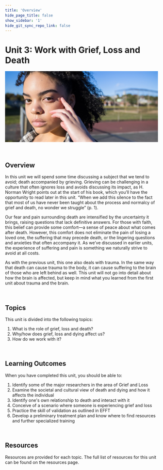 ```yaml
---
title: 'Overview'
hide_page_title: false
show_sidebar: '1'
hide_git_sync_repo_link: false
---
```

# Unit 3: Work with Grief, Loss and Death

![alttext](u3overview.jpg "girl with tear")

&nbsp;

## Overview

In this unit we will spend some time discussing a subject that we tend to avoid; death accompanied by grieving. Grieving can be challenging in a culture that often ignores loss and avoids discussing its impact, as H. Norman Wright points out at the start of his book, which you’ll have the opportunity to read later in this unit. “When we add this silence to the fact that most of us have never been taught about the process and normalcy of grief and death, no wonder we struggle” (p. 1).

Our fear and pain surrounding death are intensified by the uncertainty it brings, raising questions that lack definitive answers. For those with faith, this belief can provide some comfort—a sense of peace about what comes after death. However, this comfort does not eliminate the pain of losing a loved one, the suffering that may precede death, or the lingering questions and anxieties that often accompany it. As we’ve discussed in earlier units, the experience of suffering and pain is something we naturally strive to avoid at all costs.

As with the previous unit, this one also deals with trauma. In the same way that death can cause trauma to the body, it can cause suffering to the brain of those who are left behind as well. This unit will not go into detail about how the brain is affected, but keep in mind what you learned from the first unit about trauma and the brain.

&nbsp;

## Topics

This unit is divided into the following topics:

1. What is the role of grief, loss and death?
2. Why/how does grief, loss and dying affect us?
3. How do we work with it?

&nbsp;

## Learning Outcomes

When you have completed this unit, you should be able to:

1. Identify some of the major researchers in the area of Grief and Loss
2. Examine the societal and cultural view of death and dying and how it affects the individual
3. Identify one's own relationship to death and interact with it
4. Conceive of a scenario where someone is experiencing grief and loss
5. Practice the skill of validation as outlined in EFFT
6. Develop a preliminary treatment plan and know where to find resources and further specialized training

&nbsp;

## Resources

Resources are provided for each topic. The full list of resources for this unit can be found on the resources page.